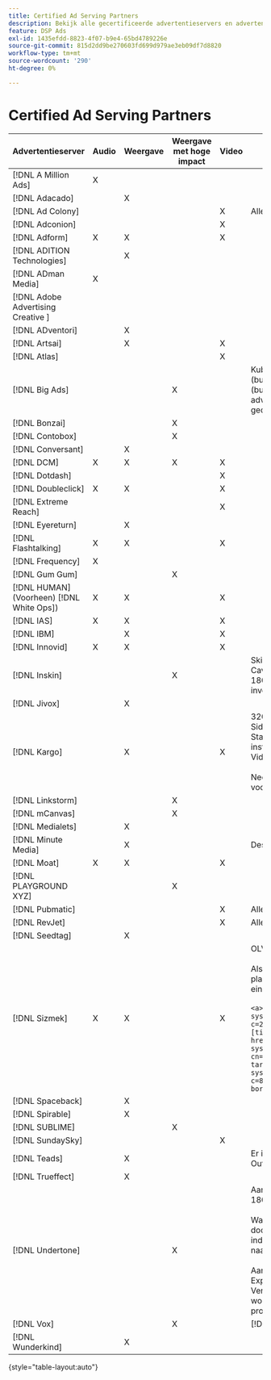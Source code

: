 ```yaml
---
title: Certified Ad Serving Partners
description: Bekijk alle gecertificeerde advertentieservers en advertentie-eenheden.
feature: DSP Ads
exl-id: 1435efdd-8823-4f07-b9e4-65bd4789226e
source-git-commit: 815d2dd9be270603fd699d979ae3eb09df7d8820
workflow-type: tm+mt
source-wordcount: '290'
ht-degree: 0%

---
```


# Certified Ad Serving Partners

| Advertentieserver | Audio | Weergave | Weergave met hoge impact | Video | Speciale vereisten en opmerkingen |
| --- | --- | --- | --- | --- | --- |
| [!DNL A Million Ads] | X |  |  |  |  |
| [!DNL Adacado] |  | X |  |  |  |
| [!DNL Ad Colony] |  |  |  | X | Alleen VAST mobiel |
| [!DNL Adconion] |  |  |  | X |  |
| [!DNL Adform] | X | X |  | X |  |
| [!DNL ADITION Technologies] |  | X |  |  |  |
| [!DNL ADman Media] | X |  |  |  |  |
| [!DNL Adobe Advertising Creative ] |  |  |  |  |  |
| [!DNL ADventori] |  | X |  |  |  |
| [!DNL Artsai] |  | X |  | X |  |
| [!DNL Atlas] |  |  |  | X |  |
| [!DNL Big Ads] |  |  | X |  | Kubus (desktop), Kubus (mobiel), Kaarten (bureaublad), Big Reveal (bureaublad), Cine-Cube (bureaublad), Cinematics (bureaublad). Stel al deze advertentietypen in DSP in op 300 x 250. Alleen gecertificeerd via [!DNL Magnite DV+]. |
| [!DNL Bonzai] |  |  | X |  |  |
| [!DNL Contobox] |  |  | X |  |  |
| [!DNL Conversant] |  | X |  |  |  |
| [!DNL DCM] | X | X | X | X |  |
| [!DNL Dotdash] |  |  |  | X |  |
| [!DNL Doubleclick] | X | X |  | X |  |
| [!DNL Extreme Reach] |  |  |  | X |  |
| [!DNL Eyereturn] |  | X |  |  |  |
| [!DNL Flashtalking] | X | X |  | X |  |
| [!DNL Frequency] | X |  |  |  |  |
| [!DNL Gum Gum] |  |  | X |  |  |
| [!DNL HUMAN] (Voorheen) [!DNL White Ops]) | X | X |  | X |  |
| [!DNL IAS] | X | X |  | X |  |
| [!DNL IBM] |  | X |  | X |  |
| [!DNL Innovid] | X | X |  | X |  |
| [!DNL Inskin] |  |  | X |  | Skins met een hoog effect (inclusief conversationele Cavai-advertenties) moeten worden uitgediept uit een 180x150-id voor de weergavedeal in het inventarisnetwerk Inskin. |
| [!DNL Jivox] |  | X |  |  |  |
| [!DNL Kargo] |  | X |  | X | 320x50 Anker, BYOC, Hover, Breakout, Breakaway en Sidetrap; 300x250 Outstream, HighRise; Standaarddesktopbeeldscherm (specifieke id&#39;s voor insteekmodules en insteekmodules zijn niet vereist); Videoanker (alleen VAST)</br></br>Neem contact op met uw [!DNL Adobe] accountteam voor hulp bij het opzetten van advertentiesystemen. |
| [!DNL Linkstorm] |  |  | X |  |  |
| [!DNL mCanvas] |  |  | X |  |  |
| [!DNL Medialets] |  | X |  |  |  |
| [!DNL Minute Media] |  | X |  |  | Desktop Skin (970x250) |
| [!DNL Moat] | X | X |  | X |  |
| [!DNL PLAYGROUND XYZ] |  |  | X |  |  |
| [!DNL Pubmatic] |  |  |  | X | Alleen VAST |
| [!DNL RevJet] |  |  |  | X | Alleen VAST |
| [!DNL Seedtag] |  | X |  |  |  |
| [!DNL Sizmek] | X | X |  | X | OLV en CTV</br></br>Als u de tags wilt renderen in de gebruikersinterface, plaatst u de tag tussen `<a>` -tags (aan het begin en het einde). Zie onderstaande voorbeeldtag:</br></br>```<a><script src="https://bs.serving-sys.com/Serving/adServer.bs?c=28&cn=display&pli=1074570064&w=900&h=550&ord=[timestamp]&ifrm=-1&z=0"></script> <noscript> <a href="https://bs.serving-sys.com/Serving/adServer.bs?cn=brd&pli=1074570064&Page=&Pos=-602368150" target="_blank"> <img src="https://bs.serving-sys.com/Serving/adServer.bs?c=8&cn=display&pli=1074570064&Page=&Pos=-602368150" border=0 width=900 height=550></a> </noscript><a>``` |
| [!DNL Spaceback] |  | X |  |  |  |
| [!DNL Spirable] |  | X |  |  |  |
| [!DNL SUBLIME] |  |  | X |  |  |
| [!DNL SundaySky] |  |  |  | X |  |
| [!DNL Teads] |  | X |  |  | Er is geen ondersteuning beschikbaar voor VPAID in de Outstream-voorraad. |
| [!DNL Trueffect] |  | X |  |  |  |
| [!DNL Undertone] |  |  | X |  | Aangepaste paginagrabber en eenheid geüpload als 180x150 in DSP</br></br>Wanneer Index Exchange een veiling van 180 x 150 doorgeeft en biedingen op de veiling DSP en een indruk geeft, wordt de creatieve bewerking uitgebreid naar een advertentie op volledige pagina.</br></br>Aanvankelijk gecertificeerd voor Page Grabber, Expandable Adhesion, en de eenheden van de Verschuiving van het Scherm. Dit moet opnieuw worden bevestigd, met stappen gemarkeerd voor processen. |
| [!DNL Vox] |  |  | X |  | [!DNL Athena] advertentiepunten |
| [!DNL Wunderkind] |  | X |  |  |  |

{style=&quot;table-layout:auto&quot;}
